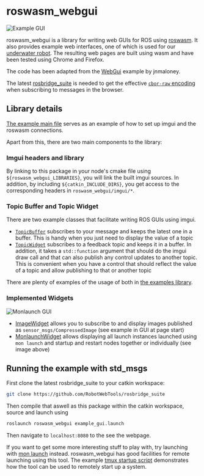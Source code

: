 # roswasm_webgui

![Example GUI](https://raw.githubusercontent.com/nilsbore/roswasm_suite/master/roswasm_webgui/media/example_gui.png)

roswasm_webgui is a library for writing web GUIs for ROS using [roswasm](https://github.com/nilsbore/roswasm_suite/tree/master/roswasm).
It also provides example web interfaces, one of which is used for our [underwater robot](https://github.com/nilsbore/sam_webgui).
The resulting web pages are built using wasm and have been tested using Chrome and Firefox.

The code has been adapted from the [WebGui](https://github.com/jnmaloney/WebGui) example by jnmaloney.

The latest [rosbridge_suite](https://github.com/RobotWebTools/rosbridge_suite) is needed
to get the effective [`cbor-raw` encoding](https://github.com/RobotWebTools/rosbridge_suite/commit/dc7fcb282d1326d573abe83579cc7d989ae71739) when subscribing to messages in the browser.

## Library details

[The example main file](https://github.com/nilsbore/roswasm_suite/blob/master/roswasm_webgui/src/main.cpp)
serves as an example of how to set up imgui and the roswasm connections.

Apart from this, there are two main components to the library:

### Imgui headers and library

By linking to this package in your node's cmake file using `${roswasm_webgui_LIBRARIES}`, you will link the built imgui sources.
In addition, by including `${catkin_INCLUDE_DIRS}`, you get access to the corresponding headers in `roswasm_webgui/imgui/*`.

### Topic Buffer and Topic Widget

There are two example classes that facilitate writing ROS GUIs using imgui.

* [`TopicBuffer`](https://github.com/nilsbore/roswasm_suite/blob/master/roswasm_webgui/include/roswasm_webgui/roswasm_widget.h#L13) subscribes to your message and keeps the latest one in a buffer. This is handy when you just need to display the value of a topic
* [`TopicWidget`](https://github.com/nilsbore/roswasm_suite/blob/master/roswasm_webgui/include/roswasm_webgui/roswasm_widget.h#L37) subscribes to a feedback topic and keeps it in a buffer. In addition, it takes a `std::function` argument that should do the imgui draw call and that can also publish any control updates to another topic. This is convenient when you have a control that should reflect the value of a topic and allow publishing to that or another topic

There are plenty of examples of the usage of both in [the examples library](https://github.com/nilsbore/roswasm_suite/blob/master/roswasm_webgui/include/roswasm_webgui/roswasm_examples.h).

### Implemented Widgets

![Monlaunch GUI](https://raw.githubusercontent.com/nilsbore/roswasm_suite/master/roswasm_webgui/media/monlaunch_gui.png)

* [ImageWidget](https://github.com/nilsbore/roswasm_suite/blob/master/roswasm_webgui/include/roswasm_webgui/roswasm_image.h) allows you to subscribe to and display images published as `sensor_msgs/CompressedImage` (see example in GUI at page start)
* [MonlaunchWidget](https://github.com/nilsbore/roswasm_suite/blob/master/roswasm_webgui/include/roswasm_webgui/roswasm_monlaunch.h) allows displaying all launch instances launched using `mon launch` and startup and restart nodes together or individually (see image above)

## Running the example with std_msgs

First clone the latest rosbridge_suite to your catkin workspace:
```bash
git clone https://github.com/RobotWebTools/rosbridge_suite
```
Then compile that aswell as this package within the catkin workspace, source and launch using
```bash
roslaunch roswasm_webgui example_gui.launch
```
Then navigate to `localhost:8080` to the see the webpage.

If you want to get some more interesting stuff to play with,
try launching with [mon launch](http://wiki.ros.org/rosmon) instead.
roswasm_webgui has good facilities for remote launching using this tool.
The example [tmux startup script](https://github.com/nilsbore/roswasm_webgui/blob/master/scripts/example.sh)
demonstrates how the tool can be used to remotely start up a system.
